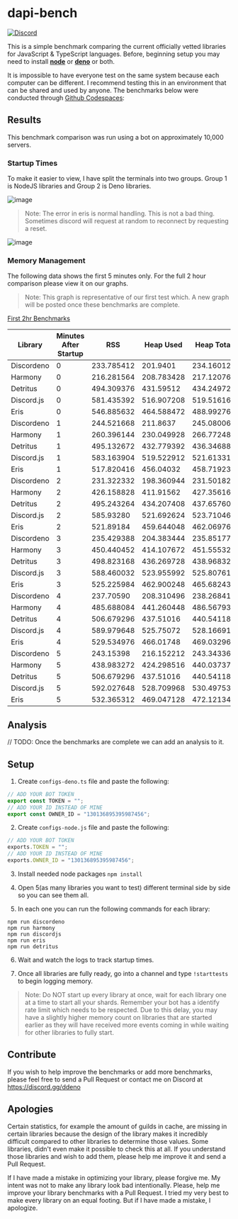 # dapi-bench

[![Discord](https://img.shields.io/discord/785384884197392384?color=7289da&logo=discord&logoColor=dark)](https://discord.com/invite/5vBgXk3UcZ)

This is a simple benchmark comparing the current officially vetted libraries for JavaScript & TypeScript languages. Before, beginning setup you may need to install [**node**](https://nodejs.org/en/) or [**deno**](https://deno.land/#installation) or both.

It is impossible to have everyone test on the same system because each computer can be different. I recommend testing this in an environment that can be shared and used by anyone. The benchmarks below were conducted through [Github Codespaces](https://github.com/features/codespaces):

## Results

This benchmark comparison was run using a bot on approximately 10,000 servers. 

### Startup Times

To make it easier to view, I have split the terminals into two groups. Group 1 is NodeJS libraries and Group 2 is Deno libraries.

![image](https://user-images.githubusercontent.com/23035000/120896894-9440d880-c5f1-11eb-8550-89f608340af6.png)
> Note: The error in eris is normal handling. This is not a bad thing. Sometimes discord will request at random to reconnect by requesting a reset.

![image](https://user-images.githubusercontent.com/23035000/120896898-999e2300-c5f1-11eb-9c54-7a0b4e41b0e1.png)

### Memory Management 

The following data shows the first 5 minutes only. For the full 2 hour comparison please view it on our graphs.

> Note: This graph is representative of our first test which. A new graph will be posted once these benchmarks are complete.

[First 2hr Benchmarks](https://discordeno-benchmarks-graphs.pages.dev/)

| Library    	| Minutes After Startup 	| RSS        	| Heap Used  	| Heap Total 	|
|------------	|-----------------------	|------------	|------------	|------------	|
| Discordeno 	| 0                     	| 233.785412 	| 201.9401   	| 234.160128 	|
| Harmony    	| 0                     	| 216.281564 	| 208.783428 	| 217.120768 	|
| Detritus   	| 0                     	| 494.309376 	| 431.59512  	| 434.249728 	|
| Discord.js 	| 0                     	| 581.435392 	| 516.907208 	| 519.51616  	|
| Eris       	| 0                     	| 546.885632 	| 464.588472 	| 488.992768 	|
| Discordeno 	| 1                     	| 244.521668 	| 211.8637   	| 245.080064 	|
| Harmony    	| 1                     	| 260.396144 	| 230.049928 	| 266.77248 	|
| Detritus   	| 1                     	| 495.132672 	| 432.779392 	| 436.34688 	|
| Discord.js 	| 1                     	| 583.163904 	| 519.522912 	| 521.613312  	|
| Eris       	| 1                     	| 517.820416 	| 456.04032 	| 458.719232 	|
| Discordeno 	| 2                     	| 231.322332 	| 198.360944   	| 231.501824 	|
| Harmony    	| 2                     	| 426.158828 	| 411.91562 	| 427.35616 	|
| Detritus   	| 2                     	| 495.243264 	| 434.207408  	| 437.65760 	|
| Discord.js 	| 2                     	| 585.93280 	| 521.692624 	| 523.710464  	|
| Eris       	| 2                     	| 521.89184 	| 459.644048 	| 462.06976 	|
| Discordeno 	| 3                     	| 235.429388 	| 204.383444   	| 235.851776 	|
| Harmony    	| 3                     	| 450.440452 	| 414.107672 	| 451.555328 	|
| Detritus   	| 3                     	| 498.823168 	| 436.269728  	| 438.96832 	|
| Discord.js 	| 3                     	| 588.460032 	| 523.955992 	| 525.807616  	|
| Eris       	| 3                     	| 525.225984 	| 462.900248 	| 465.682432 	|
| Discordeno 	| 4                     	| 237.70590 	| 208.310496   	| 238.268416 	|
| Harmony    	| 4                     	| 485.688084 	| 441.260448 	| 486.567936 	|
| Detritus   	| 4                     	| 506.679296 	| 437.51016  	| 440.541184 	|
| Discord.js 	| 4                     	| 589.979648 	| 525.75072 	| 528.166912  	|
| Eris       	| 4                     	| 529.534976 	| 466.01748 	| 469.03296 	|
| Discordeno 	| 5                     	| 243.15398 	| 216.152212   	| 243.34336 	|
| Harmony    	| 5                     	| 438.983272 	| 424.298516 	| 440.037376 	|
| Detritus   	| 5                     	| 506.679296 	| 437.51016  	| 440.541184 	|
| Discord.js 	| 5                     	| 592.027648 	| 528.709968 	| 530.497536  	|
| Eris       	| 5                     	| 532.365312 	| 469.047128 	| 472.121344 	|


## Analysis

// TODO: Once the benchmarks are complete we can add an analysis to it.

## Setup

1. Create `configs-deno.ts` file and paste the following:

```ts
// ADD YOUR BOT TOKEN
export const TOKEN = "";
// ADD YOUR ID INSTEAD OF MINE
export const OWNER_ID = "130136895395987456";
```

2. Create `configs-node.js` file and paste the following:

```js
// ADD YOUR BOT TOKEN
exports.TOKEN = "";
// ADD YOUR ID INSTEAD OF MINE
exports.OWNER_ID = "130136895395987456";
```

3. Install needed node packages `npm install`

4. Open 5(as many libraries you want to test) different terminal side by side so you can see them all.

5. In each one you can run the following commands for each library:

```shell
npm run discordeno
npm run harmony
npm run discordjs
npm run eris
npm run detritus
```

6. Wait and watch the logs to track startup times.

7. Once all libraries are fully ready, go into a channel and type `!starttests` to begin logging memory.

> Note: Do NOT start up every library at once, wait for each library one at a time to start all your shards. Remember your bot has a identify rate limit which needs to be respected. Due to this delay, you may have a slightly higher memory count on libraries that are started earlier as they will have received more events coming in while waiting for other libraries to fully start.

## Contribute

If you wish to help improve the benchmarks or add more benchmarks, please feel free to send a Pull Request or contact me on Discord at https://discord.gg/ddeno

## Apologies

Certain statistics, for example the amount of guilds in cache, are missing in certain libraries because the design of the library makes it incredibly difficult compared to other libraries to determine those values. Some libraries, didn't even make it possible to check this at all. If you understand those libraries and wish to add them, please help me improve it and send a Pull Request.

If I have made a mistake in optimizing your library, please forgive me. My intent was not to make any library look bad intentionally. Please, help me improve your library benchmarks with a Pull Request. I tried my very best to make every library on an equal footing. But if I have made a mistake, I apologize.
